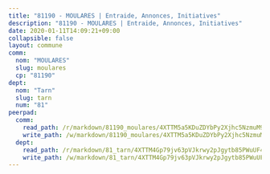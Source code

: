```yaml
---
title: "81190 - MOULARES | Entraide, Annonces, Initiatives"
description: "81190 - MOULARES | Entraide, Annonces, Initiatives"
date: 2020-01-11T14:09:21+09:00
collapsible: false
layout: commune
comm:
  nom: "MOULARES"
  slug: moulares
  cp: "81190"
dept:
  nom: "Tarn"
  slug: tarn
  num: "81"
peerpad:
  comm:
    read_path: /r/markdown/81190_moulares/4XTTM5a5KDuZDYbPy2Xjhc5NzmuM9L5j9ZTRGhKjH9sdBFCQV
    write_path: /w/markdown/81190_moulares/4XTTM5a5KDuZDYbPy2Xjhc5NzmuM9L5j9ZTRGhKjH9sdBFCQV-K3TgUswNouSrGCL5nT2L3y9WmfASvQLHKWKJwYa6po5vryBCnqxKZGUWF8vMZNQxRWDEAMRXHfHmFt3fjdrtk78kJVrtpa3Sn3R15BAVEKAy54bBcXxnTh1b4cE17SHuup7xq1Au
  dept:
    read_path: /r/markdown/81_tarn/4XTTM4Gp79jv63pVJkrwy2pJgytb85PWuUF46qZV3RNcf9bTY
    write_path: /w/markdown/81_tarn/4XTTM4Gp79jv63pVJkrwy2pJgytb85PWuUF46qZV3RNcf9bTY-K3TgUQULAfYZTaNEYQn663imu6tLJ5XUSYV3bG6y2QwZHe2hiw5KiHgnyL8wpzhjjRKSLQVjHCuMHvPTtVgD4tm7BFQTVwqLNiZgb8d93Riu34VNq5t6eFocUS5Ezct8i9MJtUHQ
---
```


